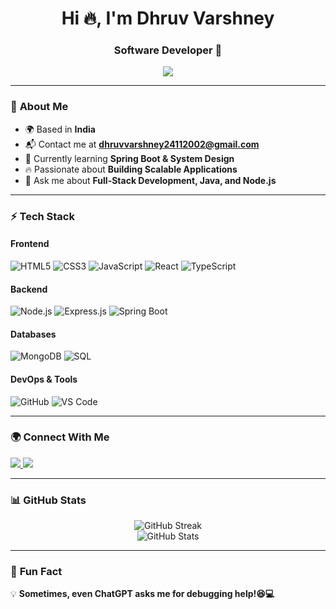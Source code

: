 <h1 align="center">Hi 🔥, I'm Dhruv Varshney</h1>
<h3 align="center">Software Developer 🚀</h3>

<p align="center">
   <img src="https://readme-typing-svg.demolab.com?font=Fira+Code&weight=500&size=22&pause=1000&center=true&vCenter=true&width=500&lines=Software+Developer;Beyond+CRUD;Scaling+with+Systems+Knowledge;Passionate+About+Tech!;Always+Learning+New+Things&color=343A40&background=FFFFFF">
</p>

---

### 🌟 **About Me**  
- 🌍 Based in **India**  
- 📬 Contact me at **[dhruvvarshney24112002@gmail.com](mailto:dhruvvarshney24112002@gmail.com)**  
- 🚀 Currently learning **Spring Boot & System Design**  
- 🔥 Passionate about **Building Scalable Applications**  
- 💬 Ask me about **Full-Stack Development, Java, and Node.js**  

---

### ⚡ **Tech Stack**
#### **Frontend**
![HTML5](https://img.shields.io/badge/HTML5-E34F26?style=for-the-badge&logo=html5&logoColor=white)
![CSS3](https://img.shields.io/badge/CSS3-1572B6?style=for-the-badge&logo=css3&logoColor=white)
![JavaScript](https://img.shields.io/badge/JavaScript-F7DF1E?style=for-the-badge&logo=javascript&logoColor=black)
![React](https://img.shields.io/badge/React-20232A?style=for-the-badge&logo=react&logoColor=61DAFB)
![TypeScript](https://img.shields.io/badge/TypeScript-007ACC?style=for-the-badge&logo=typescript&logoColor=white)

#### **Backend**
![Node.js](https://img.shields.io/badge/Node.js-339933?style=for-the-badge&logo=nodedotjs&logoColor=white)
![Express.js](https://img.shields.io/badge/Express.js-000000?style=for-the-badge&logo=express&logoColor=white)
![Spring Boot](https://img.shields.io/badge/Spring%20Boot-6DB33F?style=for-the-badge&logo=spring-boot&logoColor=white)

#### **Databases**
![MongoDB](https://img.shields.io/badge/MongoDB-4EA94B?style=for-the-badge&logo=mongodb&logoColor=white)
![SQL](https://img.shields.io/badge/SQL-4479A1?style=for-the-badge&logo=mysql&logoColor=white)

#### **DevOps & Tools**
![GitHub](https://img.shields.io/badge/GitHub-181717?style=for-the-badge&logo=github&logoColor=white)
![VS Code](https://img.shields.io/badge/VS%20Code-007ACC?style=for-the-badge&logo=visual-studio-code&logoColor=white)

---

### 🌍 **Connect With Me**
<p align="left">
   <a href="https://www.linkedin.com/in/dhruv-varshney-b09007244/" target="_blank">
      <img src="https://img.shields.io/badge/LinkedIn-0A66C2?style=for-the-badge&logo=linkedin&logoColor=white">
   </a>
   <a href="https://x.com/dhruv_x_space" target="_blank">
      <img src="https://img.shields.io/badge/Twitter-1DA1F2?style=for-the-badge&logo=twitter&logoColor=white">
   </a>
</p>

---

### 📊 **GitHub Stats**
<p align="center">
   <img src="https://github-readme-streak-stats.herokuapp.com/?user=Dhruv-Varshney55&theme=dark&hide_border=true" alt="GitHub Streak">
   <br>
   <img src="https://github-readme-stats.vercel.app/api?username=Dhruv-Varshney55&show_icons=true&theme=dark&hide_border=true" alt="GitHub Stats">
</p>

---

### 🚀 **Fun Fact**
💡 **Sometimes, even ChatGPT asks me for debugging help!😆💻**  
